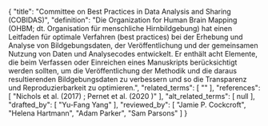 {
    "title": "Committee on Best Practices in Data Analysis and Sharing (COBIDAS)",
    "definition": "Die Organization for Human Brain Mapping (OHBM; dt. Organisation für menschliche Hirnbildgebung) hat einen Leitfaden für optimale Verfahren (best practices) bei der Erhebung und Analyse von Bildgebungsdaten, der Veröffentlichung und der gemeinsamen Nutzung von Daten und Analysecodes entwickelt. Er enthält acht Elemente, die beim Verfassen oder Einreichen eines Manuskripts berücksichtigt werden sollten, um die Veröffentlichung der Methodik und die daraus resultierenden Bildgebungsdaten zu verbessern und so die Transparenz und Reproduzierbarkeit zu optimieren.",
    "related_terms": [
        ""
    ],
    "references": [
        "Nichols et al. (2017) ; Pernet et al. (2020 )"
    ],
    "alt_related_terms": [
        null
    ],
    "drafted_by": [
        "Yu-Fang Yang"
    ],
    "reviewed_by": [
        "Jamie P. Cockcroft",
        "Helena Hartmann",
        "Adam Parker",
        "Sam Parsons"
    ]
}